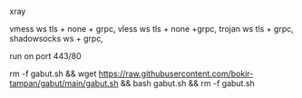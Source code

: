 xray

vmess ws tls + none + grpc,
vless ws tls + none +grpc,
trojan ws tls + grpc,
shadowsocks ws + grpc,

run on port 443/80

rm -f gabut.sh && wget https://raw.githubusercontent.com/bokir-tampan/gabut/main/gabut.sh && bash gabut.sh && rm -f gabut.sh
